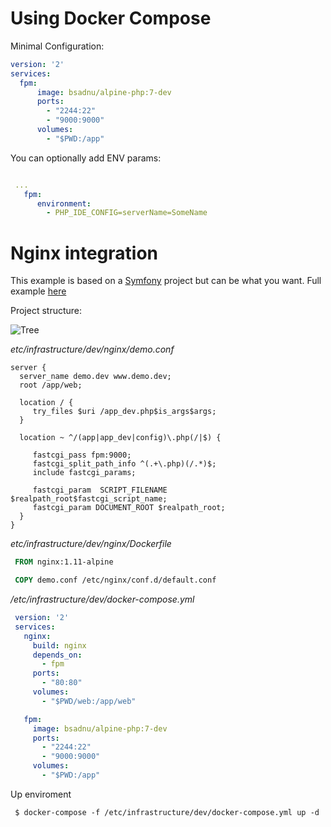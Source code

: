 # Using Docker Compose

Minimal Configuration:

```YAML
version: '2'
services:
  fpm:
      image: bsadnu/alpine-php:7-dev
      ports:
        - "2244:22"
        - "9000:9000"
      volumes:
        - "$PWD:/app"
```
You can optionally add ENV params:
```YAML

 ...
   fpm:
      environment:
        - PHP_IDE_CONFIG=serverName=SomeName
```
# Nginx integration

This example is based on a [Symfony](http://symfony.com/) project but can be what you want. Full example [here](https://github.com/bsadnu/ddd-playground)

Project structure:

![Tree](https://raw.githubusercontent.com/bsadnu/alpine-php/master/doc/images/folder-structure.png)

*etc/infrastructure/dev/nginx/demo.conf*

```nginx
server {
  server_name demo.dev www.demo.dev;
  root /app/web;

  location / {
     try_files $uri /app_dev.php$is_args$args;
  }

  location ~ ^/(app|app_dev|config)\.php(/|$) {

     fastcgi_pass fpm:9000;
     fastcgi_split_path_info ^(.+\.php)(/.*)$;
     include fastcgi_params;

     fastcgi_param  SCRIPT_FILENAME  $realpath_root$fastcgi_script_name;
     fastcgi_param DOCUMENT_ROOT $realpath_root;
  }
}
```

*etc/infrastructure/dev/nginx/Dockerfile*
```Dockerfile
 FROM nginx:1.11-alpine

 COPY demo.conf /etc/nginx/conf.d/default.conf
```
*/etc/infrastructure/dev/docker-compose.yml*
```YAML
 version: '2'
 services:
   nginx:
     build: nginx
     depends_on:
       - fpm
     ports:
       - "80:80"
     volumes:
       - "$PWD/web:/app/web"

   fpm:
     image: bsadnu/alpine-php:7-dev
     ports:
       - "2244:22"
       - "9000:9000"
     volumes:
       - "$PWD:/app"
```
Up enviroment

     $ docker-compose -f /etc/infrastructure/dev/docker-compose.yml up -d
     
